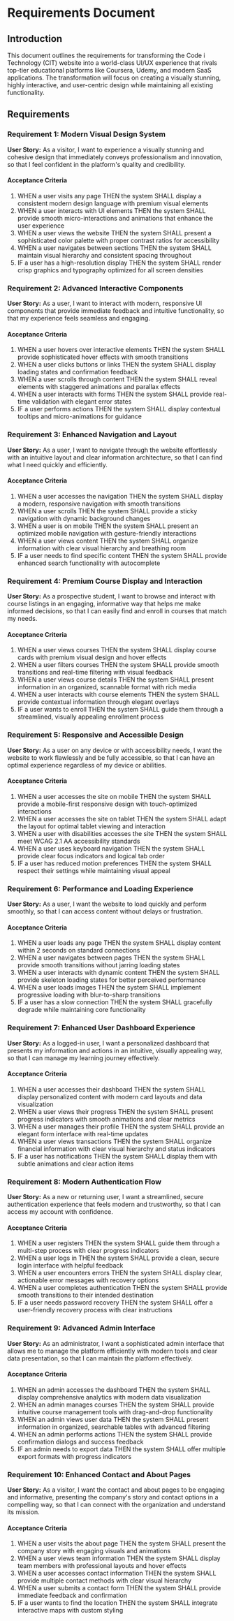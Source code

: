 # Requirements Document

## Introduction

This document outlines the requirements for transforming the Code i Technology (CIT) website into a world-class UI/UX experience that rivals top-tier educational platforms like Coursera, Udemy, and modern SaaS applications. The transformation will focus on creating a visually stunning, highly interactive, and user-centric design while maintaining all existing functionality.

## Requirements

### Requirement 1: Modern Visual Design System

**User Story:** As a visitor, I want to experience a visually stunning and cohesive design that immediately conveys professionalism and innovation, so that I feel confident in the platform's quality and credibility.

#### Acceptance Criteria

1. WHEN a user visits any page THEN the system SHALL display a consistent modern design language with premium visual elements
2. WHEN a user interacts with UI elements THEN the system SHALL provide smooth micro-interactions and animations that enhance the user experience
3. WHEN a user views the website THEN the system SHALL present a sophisticated color palette with proper contrast ratios for accessibility
4. WHEN a user navigates between sections THEN the system SHALL maintain visual hierarchy and consistent spacing throughout
5. IF a user has a high-resolution display THEN the system SHALL render crisp graphics and typography optimized for all screen densities

### Requirement 2: Advanced Interactive Components

**User Story:** As a user, I want to interact with modern, responsive UI components that provide immediate feedback and intuitive functionality, so that my experience feels seamless and engaging.

#### Acceptance Criteria

1. WHEN a user hovers over interactive elements THEN the system SHALL provide sophisticated hover effects with smooth transitions
2. WHEN a user clicks buttons or links THEN the system SHALL display loading states and confirmation feedback
3. WHEN a user scrolls through content THEN the system SHALL reveal elements with staggered animations and parallax effects
4. WHEN a user interacts with forms THEN the system SHALL provide real-time validation with elegant error states
5. IF a user performs actions THEN the system SHALL display contextual tooltips and micro-animations for guidance

### Requirement 3: Enhanced Navigation and Layout

**User Story:** As a user, I want to navigate through the website effortlessly with an intuitive layout and clear information architecture, so that I can find what I need quickly and efficiently.

#### Acceptance Criteria

1. WHEN a user accesses the navigation THEN the system SHALL display a modern, responsive navigation with smooth transitions
2. WHEN a user scrolls THEN the system SHALL provide a sticky navigation with dynamic background changes
3. WHEN a user is on mobile THEN the system SHALL present an optimized mobile navigation with gesture-friendly interactions
4. WHEN a user views content THEN the system SHALL organize information with clear visual hierarchy and breathing room
5. IF a user needs to find specific content THEN the system SHALL provide enhanced search functionality with autocomplete

### Requirement 4: Premium Course Display and Interaction

**User Story:** As a prospective student, I want to browse and interact with course listings in an engaging, informative way that helps me make informed decisions, so that I can easily find and enroll in courses that match my needs.

#### Acceptance Criteria

1. WHEN a user views courses THEN the system SHALL display course cards with premium visual design and hover effects
2. WHEN a user filters courses THEN the system SHALL provide smooth transitions and real-time filtering with visual feedback
3. WHEN a user views course details THEN the system SHALL present information in an organized, scannable format with rich media
4. WHEN a user interacts with course elements THEN the system SHALL provide contextual information through elegant overlays
5. IF a user wants to enroll THEN the system SHALL guide them through a streamlined, visually appealing enrollment process

### Requirement 5: Responsive and Accessible Design

**User Story:** As a user on any device or with accessibility needs, I want the website to work flawlessly and be fully accessible, so that I can have an optimal experience regardless of my device or abilities.

#### Acceptance Criteria

1. WHEN a user accesses the site on mobile THEN the system SHALL provide a mobile-first responsive design with touch-optimized interactions
2. WHEN a user accesses the site on tablet THEN the system SHALL adapt the layout for optimal tablet viewing and interaction
3. WHEN a user with disabilities accesses the site THEN the system SHALL meet WCAG 2.1 AA accessibility standards
4. WHEN a user uses keyboard navigation THEN the system SHALL provide clear focus indicators and logical tab order
5. IF a user has reduced motion preferences THEN the system SHALL respect their settings while maintaining visual appeal

### Requirement 6: Performance and Loading Experience

**User Story:** As a user, I want the website to load quickly and perform smoothly, so that I can access content without delays or frustration.

#### Acceptance Criteria

1. WHEN a user loads any page THEN the system SHALL display content within 2 seconds on standard connections
2. WHEN a user navigates between pages THEN the system SHALL provide smooth transitions without jarring loading states
3. WHEN a user interacts with dynamic content THEN the system SHALL provide skeleton loading states for better perceived performance
4. WHEN a user loads images THEN the system SHALL implement progressive loading with blur-to-sharp transitions
5. IF a user has a slow connection THEN the system SHALL gracefully degrade while maintaining core functionality

### Requirement 7: Enhanced User Dashboard Experience

**User Story:** As a logged-in user, I want a personalized dashboard that presents my information and actions in an intuitive, visually appealing way, so that I can manage my learning journey effectively.

#### Acceptance Criteria

1. WHEN a user accesses their dashboard THEN the system SHALL display personalized content with modern card layouts and data visualization
2. WHEN a user views their progress THEN the system SHALL present progress indicators with smooth animations and clear metrics
3. WHEN a user manages their profile THEN the system SHALL provide an elegant form interface with real-time updates
4. WHEN a user views transactions THEN the system SHALL organize financial information with clear visual hierarchy and status indicators
5. IF a user has notifications THEN the system SHALL display them with subtle animations and clear action items

### Requirement 8: Modern Authentication Flow

**User Story:** As a new or returning user, I want a streamlined, secure authentication experience that feels modern and trustworthy, so that I can access my account with confidence.

#### Acceptance Criteria

1. WHEN a user registers THEN the system SHALL guide them through a multi-step process with clear progress indicators
2. WHEN a user logs in THEN the system SHALL provide a clean, secure login interface with helpful feedback
3. WHEN a user encounters errors THEN the system SHALL display clear, actionable error messages with recovery options
4. WHEN a user completes authentication THEN the system SHALL provide smooth transitions to their intended destination
5. IF a user needs password recovery THEN the system SHALL offer a user-friendly recovery process with clear instructions

### Requirement 9: Advanced Admin Interface

**User Story:** As an administrator, I want a sophisticated admin interface that allows me to manage the platform efficiently with modern tools and clear data presentation, so that I can maintain the platform effectively.

#### Acceptance Criteria

1. WHEN an admin accesses the dashboard THEN the system SHALL display comprehensive analytics with modern data visualization
2. WHEN an admin manages courses THEN the system SHALL provide intuitive course management tools with drag-and-drop functionality
3. WHEN an admin views user data THEN the system SHALL present information in organized, searchable tables with advanced filtering
4. WHEN an admin performs actions THEN the system SHALL provide confirmation dialogs and success feedback
5. IF an admin needs to export data THEN the system SHALL offer multiple export formats with progress indicators

### Requirement 10: Enhanced Contact and About Pages

**User Story:** As a visitor, I want the contact and about pages to be engaging and informative, presenting the company's story and contact options in a compelling way, so that I can connect with the organization and understand its mission.

#### Acceptance Criteria

1. WHEN a user visits the about page THEN the system SHALL present the company story with engaging visuals and animations
2. WHEN a user views team information THEN the system SHALL display team members with professional layouts and hover effects
3. WHEN a user accesses contact information THEN the system SHALL provide multiple contact methods with clear visual hierarchy
4. WHEN a user submits a contact form THEN the system SHALL provide immediate feedback and confirmation
5. IF a user wants to find the location THEN the system SHALL integrate interactive maps with custom styling
